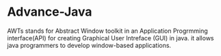 # Advance-Java
AWTs  stands for Abstract Window toolkit in an Application Progrmming interface(API) for creating Graphical User Intreface (GUI) in java. it allows java programmers to develop window-based applications.
